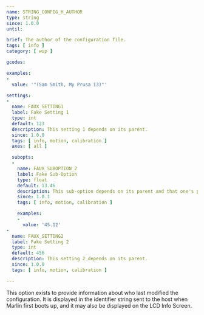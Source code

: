 ```yaml
---
name: STRING_CONFIG_H_AUTHOR
type: string
since: 1.0.0
until:

brief: The author of the configuration file.
tags: [ info ]
category: [ wip ]

gcodes: 

examples:
-
  value: '"(Sam Smith, My Prusa i3)"'

settings:
- 
  name: FAUX_SETTING1
  label: Fake Setting 1
  type: int
  default: 123
  description: This setting 1 depends on its parent.
  since: 1.0.0
  tags: [ info, motion, calibration ]
  axes: [ all ]

  subopts:
  - 
    name: FAUX_SUBOPTION_2
    label: Fake Sub-Option
    type: float
    default: 13.46
    description: This sub-option depends on its parent and that one's parent too.
    since: 1.0.1
    tags: [ info, motion, calibration ]

    examples:
    -
      value: '45.12'
- 
  name: FAUX_SETTING2
  label: Fake Setting 2
  type: int
  default: 456
  description: This setting 2 depends on its parent.
  since: 1.0.0
  tags: [ info, motion, calibration ]

---
```

This option exists to provide information about who last modified the configuration. It is displayed in the identifier string sent to the host when Marlin first boots up, and it may also be displayed on the LCD Info Screen.
